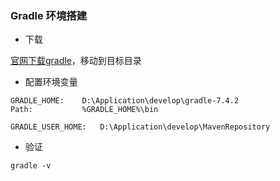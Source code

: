 ### Gradle 环境搭建

- 下载

[官网下载gradle](https://gradle.org/next-steps/?version=7.4.2&format=all)，移动到目标目录

-  配置环境变量

```
GRADLE_HOME:	D:\Application\develop\gradle-7.4.2
Path:			%GRADLE_HOME%\bin

GRADLE_USER_HOME:	D:\Application\develop\MavenRepository
```

-  验证

`gradle -v`


